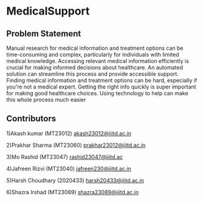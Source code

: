 # MedicalSupport
## Problem Statement
Manual research for medical information and treatment options can be time-consuming and complex, particularly for individuals with limited medical knowledge. Accessing relevant medical information efficiently is crucial for making informed decisions about healthcare. An automated solution can streamline this process and provide accessible support.
Finding medical information and treatment options can be hard, especially if you're not a medical expert. Getting the right info quickly is super important for making good healthcare choices. Using technology to help can make this whole process much easier
 
## Contributors
1)Akash kumar (MT23012)
akash23012@iiitd.ac.in

2)Prakhar Sharma (MT23060)
prakhar23012@iiitd.ac.in

3)Mo Rashid (MT23047)
rashid23047@iiitd.ac

4)Jafreen Rizvi (MT23040)
jafreen230@iiitd.ac.in

5)Harsh Choudhary (2020433)
harsh20433@iiitd.ac.in

6)Shazra Irshad (MT23089)
shazra23089@iiitd.ac.in
